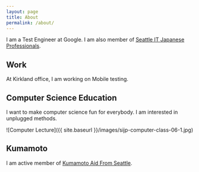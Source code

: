 ```yaml
---
layout: page
title: About
permalink: /about/
---
```


I am a Test Engineer at Google. I am also member of [Seattle IT Japanese Professionals](http://sijp.org).

## Work

At Kirkland office, I am working on Mobile testing.

## Computer Science Education

I want to make computer science fun for everybody. I am interested in
unplugged methods.

![Computer Lecture]({{ site.baseurl }}/images/sijp-computer-class-06-1.jpg)

## Kumamoto

I am active member of [Kumamoto Aid From Seattle](http://kumamoto-aid.weebly.com).

